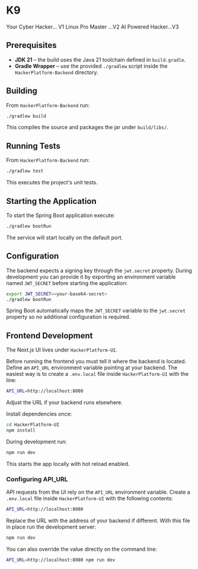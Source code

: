 # K9
Your Cyber Hacker... V1 <under dev>
Linux Pro Master ...V2  <Under research>
AI Powered Hacker...V3  <incoming>

## Prerequisites

- **JDK 21** – the build uses the Java 21 toolchain defined in `build.gradle`.
- **Gradle Wrapper** – use the provided `./gradlew` script inside the `HackerPlatform-Backend` directory.

## Building

From `HackerPlatform-Backend` run:

```bash
./gradlew build
```

This compiles the source and packages the jar under `build/libs/`.

## Running Tests

From `HackerPlatform-Backend` run:

```bash
./gradlew test
```

This executes the project's unit tests.

## Starting the Application

To start the Spring Boot application execute:

```bash
./gradlew bootRun
```

The service will start locally on the default port.

## Configuration

The backend expects a signing key through the `jwt.secret` property. During
development you can provide it by exporting an environment variable named
`JWT_SECRET` before starting the application:

```bash
export JWT_SECRET=<your-base64-secret>
./gradlew bootRun
```

Spring Boot automatically maps the `JWT_SECRET` variable to the `jwt.secret`
property so no additional configuration is required.

## Frontend Development

The Next.js UI lives under `HackerPlatform-UI`.

Before running the frontend you must tell it where the backend is located. Define
an `API_URL` environment variable pointing at your backend. The easiest way is
to create a `.env.local` file inside `HackerPlatform-UI` with the line:

```bash
API_URL=http://localhost:8080
```

Adjust the URL if your backend runs elsewhere.

Install dependencies once:

```bash
cd HackerPlatform-UI
npm install
```

During development run:

```bash
npm run dev
```

This starts the app locally with hot reload enabled.

### Configuring API_URL

API requests from the UI rely on the `API_URL` environment variable. Create a
`.env.local` file inside `HackerPlatform-UI` with the following contents:

```bash
API_URL=http://localhost:8080
```

Replace the URL with the address of your backend if different. With this file in
place run the development server:

```bash
npm run dev
```

You can also override the value directly on the command line:

```bash
API_URL=http://localhost:8080 npm run dev
```
